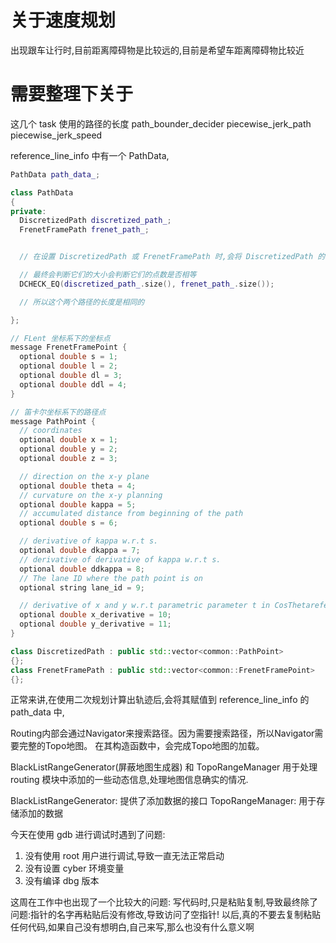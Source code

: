 # 关于速度规划
出现跟车让行时,目前距离障碍物是比较远的,目前是希望车距离障碍物比较近




# 需要整理下关于

这几个 task 使用的路径的长度
path_bounder_decider
piecewise_jerk_path
piecewise_jerk_speed


reference_line_info 中有一个 PathData,
```c++
PathData path_data_;

class PathData
{
private:
  DiscretizedPath discretized_path_;
  FrenetFramePath frenet_path_;


  // 在设置 DiscretizedPath 或 FrenetFramePath 时,会将 DiscretizedPath 的每一个点转换成 FrenetFramePath 或将 FrenetFramePath 的每一个点转换成 DiscretizedPath.

  // 最终会判断它们的大小会判断它们的点数是否相等
  DCHECK_EQ(discretized_path_.size(), frenet_path_.size());

  // 所以这个两个路径的长度是相同的

};

// FLent 坐标系下的坐标点
message FrenetFramePoint {
  optional double s = 1;
  optional double l = 2;
  optional double dl = 3;
  optional double ddl = 4;
}

// 笛卡尔坐标系下的路径点
message PathPoint {
  // coordinates
  optional double x = 1;
  optional double y = 2;
  optional double z = 3;

  // direction on the x-y plane
  optional double theta = 4;
  // curvature on the x-y planning
  optional double kappa = 5;
  // accumulated distance from beginning of the path
  optional double s = 6;

  // derivative of kappa w.r.t s.
  optional double dkappa = 7;
  // derivative of derivative of kappa w.r.t s.
  optional double ddkappa = 8;
  // The lane ID where the path point is on
  optional string lane_id = 9;

  // derivative of x and y w.r.t parametric parameter t in CosThetareferenceline
  optional double x_derivative = 10;
  optional double y_derivative = 11;
}

class DiscretizedPath : public std::vector<common::PathPoint> 
{};
class FrenetFramePath : public std::vector<common::FrenetFramePoint> 
{};


```
正常来讲,在使用二次规划计算出轨迹后,会将其赋值到 reference_line_info 的 path_data 中,



Routing内部会通过Navigator来搜索路径。因为需要搜索路径，所以Navigator需要完整的Topo地图。
在其构造函数中，会完成Topo地图的加载。


BlackListRangeGenerator(屏蔽地图生成器) 和 TopoRangeManager 用于处理 routing 模块中添加的一些动态信息,处理地图信息确实的情况.

BlackListRangeGenerator: 提供了添加数据的接口
TopoRangeManager: 用于存储添加的数据




今天在使用 gdb 进行调试时遇到了问题:
1. 没有使用 root 用户进行调试,导致一直无法正常启动
2. 没有设置 cyber 环境变量
3. 没有编译 dbg 版本


这周在工作中也出现了一个比较大的问题:
写代码时,只是粘贴复制,导致最终除了问题:指针的名字再粘贴后没有修改,导致访问了空指针!
以后,真的不要去复制粘贴任何代码,如果自己没有想明白,自己来写,那么也没有什么意义啊